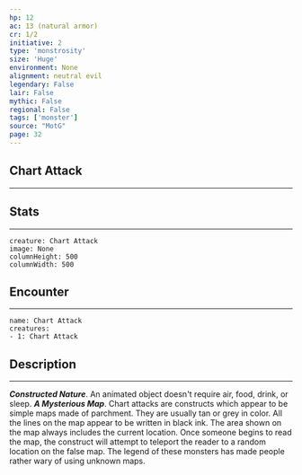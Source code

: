 ```yaml
---
hp: 12
ac: 13 (natural armor)
cr: 1/2
initiative: 2
type: 'monstrosity'    
size: 'Huge'
environment: None
alignment: neutral evil
legendary: False
lair: False
mythic: False
regional: False
tags: ['monster']
source: "MotG"
page: 32
---
```


## Chart Attack
---



## Stats
---

```statblock
creature: Chart Attack
image: None
columnHeight: 500
columnWidth: 500
```

## Encounter
---

```encounter-table
name: Chart Attack
creatures:
- 1: Chart Attack
```

## Description
---
**_Constructed Nature_**. An animated object doesn't require air, food, drink, or sleep.
**_A Mysterious Map_**. Chart attacks are constructs which appear to be simple maps made of parchment. They are usually tan or grey in color. All the lines on the map appear to be written in black ink. The area shown on the map always includes the current location. Once someone begins to read the map, the construct will attempt to teleport the reader to a random location on the false map. The legend of these monsters has made people rather wary of using unknown maps.




